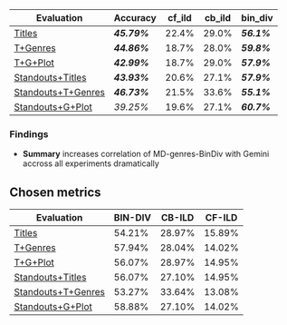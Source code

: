 | Evaluation                              | Accuracy | cf_ild   | cb_ild   | bin_div  |
|-----------------------------------------|----------|----------|----------|----------|
| [Titles](single_think.py)               | ***45.79%***   | 22.4%    | 29.0%    | ***56.1%***    |
| [T+Genres](single_think_genres.py)      | ***44.86%***   | 18.7%    | 28.0%    | ***59.8%***    |
| [T+G+Plot](single_think_full.py)        | ***42.99%***   | 18.7%    | 29.0%    | ***57.9%***    |
| [Standouts+Titles](single_popularity.py) | ***43.93%***   | 20.6%    | 27.1%    | ***57.9%***    |
| [Standouts+T+Genres](single_popularity_genres.py) | ***46.73%***   | 21.5%    | 33.6%    | ***55.1%***    |
| [Standouts+G+Plot](single_popularity_plot.py) | *39.25%*   | 19.6%    | 27.1%    | ***60.7%***    |

### Findings
- **Summary** increases correlation of MD-genres-BinDiv with Gemini accross all experiments dramatically

## Chosen metrics

| Evaluation                              | BIN-DIV  | CB-ILD   | CF-ILD   |
|-----------------------------------------|----------|----------|----------|
| [Titles](single_think.json)               | 54.21%   | 28.97%    | 15.89%    |
| [T+Genres](single_think_genres.json)      | 57.94%   | 28.04%    | 14.02%    |
| [T+G+Plot](single_think_plot.json)        | 56.07%   | 28.97%    | 14.95%    |
| [Standouts+Titles](single_popularity.json) | 56.07%   | 27.10%    | 14.95%    |
| [Standouts+T+Genres](single_popularity_genres.json) | 53.27%   | 33.64%    | 13.08%    |
| [Standouts+G+Plot](single_popularity_plot.json) | 58.88%   | 27.10%    | 14.02%    |

